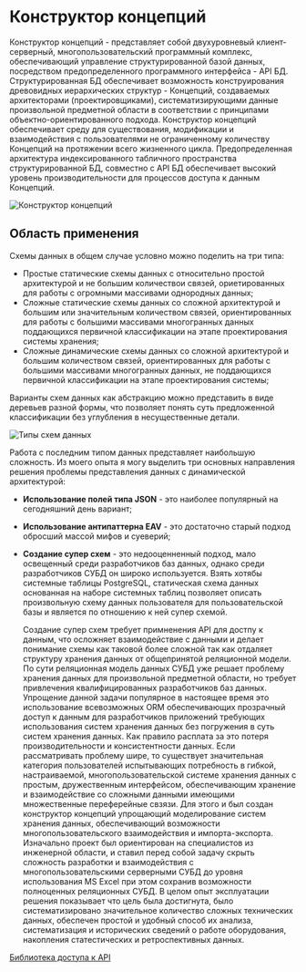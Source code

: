 # Конструктор концепций
Конструктор концепций - представляет собой двухуровневый клиент-серверный, многопользовательский
программный комплекс, обеспечивающий управление структурированной базой данных, посредством
предопределенного программного интерфейса - API БД. Структурированная БД обеспечивает возможность
конструирования древовидных иерархических структур - Концепций, создаваемых архитекторами
(проектировщиками), систематизирующими данные произвольной предметной области в соответствии с
принципами объектно-ориентированного подхода. Конструктор концепций обеспечивает среду для
существования, модификации и взаимодействия с пользователями не ограниченному количеству
Концепций на протяжении всего жизненного цикла. Предопределенная архитектура индексированного
табличного пространства структурированной БД, совместно с API БД обеспечивает высокий уровень
производительности для процессов доступа к данным Концепций.

![Конструктор концепций](https://github.com/firstDismay/pg-conception-builder/blob/master/resources/schematics/Constructor.png)

## Область применения
Схемы данных в общем случае условно можно поделить на три типа:
- Простые статические схемы данных с относительно простой архитектурой и не большим количествои связей, ориетированных для работы с огромными массивами однородных данных;
- Сложные статические схемы данных со сложной архитектурой и большим или значительным количеством связей, ориентированных для работы с большими массивами многогранных данных поддающихся первичной классификации на этапе проектирования системы хранения;
- Сложные динамические схемы данных со сложной архитектурой и большим количеством связей, ориентированных для работы с большими массивами многогранных данных, не поддающихся первичной классификации на этапе проектирования системы;

Варианты схем данных как абстракцию можно представить в виде деревьев разной формы, что позволяет понять суть предложенной классификации без углубления в несущественные детали.


![Типы схем данных](https://github.com/firstDismay/pg-conception-builder/blob/master/resources/schematics/schema2.png)

Работа с последним типом данных представляет наибольшую сложность. Из моего опыта я могу выделить три основных направления решения проблемы представления данных с динамической архитектурой:
- **Использование полей типа JSON** - это наиболее популярный на сегодняшний день вариант;
- **Использование антипаттерна EAV** - это достаточно старый подход обросший массой мифов и суеверий;
- **Создание супер схем** - это недооценненный подход, мало освещенный среди разработчиков баз данных, однако среди разработчиков СУБД он широко используется. Взять хотябы системные таблицы PostgreSQL, статическая схема данных основанная на наборе системных таблиц позволяет описать произвольную схему данных пользователя для пользовательской базы и является по отношению к ней супер схемой.
  
  Создание супер схем требует примненения API для достпу к данным, что осложняет взаимодействие с данными и делает понимание схемы как таковой более сложной так как отдаляет структуру хранения данных от общепринятой реляционной модели. По сути реляционная модель данных СУБД уже решает проблему хранения данных для произвольной предметной области, но требует привлечения квалифицированных разработчиков баз данных. Упрощение данной задачи популярное в настоящее время это использование всевозможных ORM обеспечивающих прозрачный доступ к данным для разработчиков приложений требующих использования систем хранения данных без погружения в суть систем хранения данных. Как правило расплата за это потеря производительности и консистентности данных. Если рассматривать проблему шире, то существует значительная категория пользователей испытывающих потребность в гибкой, настраиваемой, многопользовательской системе хранения данных с простым, дружественным интерфейсом, обеспечивающим хранение и взаимодействие со сложными данными имеющими множественные переферейные свзязи. Для этого и был создан конструктор концепций упрощающий моделирование систем хранения данных, обеспечивающий возможности многопользовательского взаимодействия и импорта-экспорта. Изначально проект был ориентирован на специалистов из инженерной области, и ставил перед собой задачу скрыть сложность разработки и взаимодействия с многопользовательскими серверными СУБД до уровня использования MS Excel при этом сохранив возможности полноценных реляционных СУБД. В целом опыт эксплуатации решения показывает что цель была достигнута, было систематизировано значительное количество сложных технических данных, обеспечен простой и удобный способ их анализа, систематизация и исторических сведений о работе оборудования, накопления статестических и ретроспективных данных.


[Библиотека доступа к API](https://github.com/firstDismay/ManDI)
